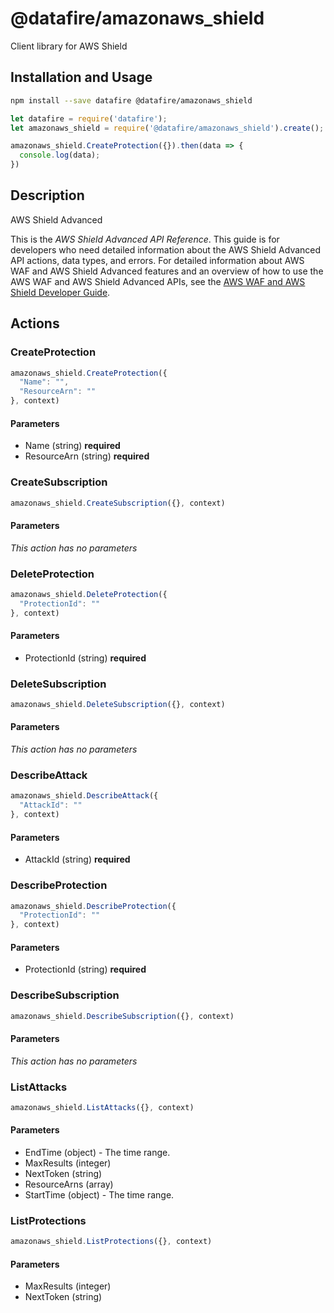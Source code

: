 # @datafire/amazonaws_shield

Client library for AWS Shield

## Installation and Usage
```bash
npm install --save datafire @datafire/amazonaws_shield
```

```js
let datafire = require('datafire');
let amazonaws_shield = require('@datafire/amazonaws_shield').create();

amazonaws_shield.CreateProtection({}).then(data => {
  console.log(data);
})
```

## Description
<fullname>AWS Shield Advanced</fullname> <p>This is the <i>AWS Shield Advanced API Reference</i>. This guide is for developers who need detailed information about the AWS Shield Advanced API actions, data types, and errors. For detailed information about AWS WAF and AWS Shield Advanced features and an overview of how to use the AWS WAF and AWS Shield Advanced APIs, see the <a href="http://docs.aws.amazon.com/waf/latest/developerguide/">AWS WAF and AWS Shield Developer Guide</a>.</p>

## Actions
### CreateProtection



```js
amazonaws_shield.CreateProtection({
  "Name": "",
  "ResourceArn": ""
}, context)
```

#### Parameters
* Name (string) **required**
* ResourceArn (string) **required**

### CreateSubscription



```js
amazonaws_shield.CreateSubscription({}, context)
```

#### Parameters
*This action has no parameters*

### DeleteProtection



```js
amazonaws_shield.DeleteProtection({
  "ProtectionId": ""
}, context)
```

#### Parameters
* ProtectionId (string) **required**

### DeleteSubscription



```js
amazonaws_shield.DeleteSubscription({}, context)
```

#### Parameters
*This action has no parameters*

### DescribeAttack



```js
amazonaws_shield.DescribeAttack({
  "AttackId": ""
}, context)
```

#### Parameters
* AttackId (string) **required**

### DescribeProtection



```js
amazonaws_shield.DescribeProtection({
  "ProtectionId": ""
}, context)
```

#### Parameters
* ProtectionId (string) **required**

### DescribeSubscription



```js
amazonaws_shield.DescribeSubscription({}, context)
```

#### Parameters
*This action has no parameters*

### ListAttacks



```js
amazonaws_shield.ListAttacks({}, context)
```

#### Parameters
* EndTime (object) - The time range.
* MaxResults (integer)
* NextToken (string)
* ResourceArns (array)
* StartTime (object) - The time range.

### ListProtections



```js
amazonaws_shield.ListProtections({}, context)
```

#### Parameters
* MaxResults (integer)
* NextToken (string)


